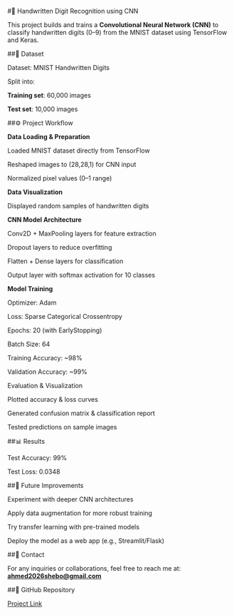 #🔢 Handwritten Digit Recognition using CNN

This project builds and trains a **Convolutional Neural Network (CNN)** to classify handwritten digits (0–9) from the MNIST dataset using TensorFlow and Keras.

##📂 Dataset

Dataset: MNIST Handwritten Digits

Split into:

**Training set**: 60,000 images

**Test set**: 10,000 images

##⚙️ Project Workflow

**Data Loading & Preparation**

Loaded MNIST dataset directly from TensorFlow

Reshaped images to (28,28,1) for CNN input

Normalized pixel values (0–1 range)

**Data Visualization**

Displayed random samples of handwritten digits

**CNN Model Architecture**

Conv2D + MaxPooling layers for feature extraction

Dropout layers to reduce overfitting

Flatten + Dense layers for classification

Output layer with softmax activation for 10 classes

**Model Training**

Optimizer: Adam

Loss: Sparse Categorical Crossentropy

Epochs: 20 (with EarlyStopping)

Batch Size: 64

Training Accuracy: ~98%

Validation Accuracy: ~99%

Evaluation & Visualization

Plotted accuracy & loss curves

Generated confusion matrix & classification report

Tested predictions on sample images

##📊 Results

Test Accuracy: 99%

Test Loss: 0.0348

##🚀 Future Improvements

Experiment with deeper CNN architectures

Apply data augmentation for more robust training

Try transfer learning with pre-trained models

Deploy the model as a web app (e.g., Streamlit/Flask)

##📧 Contact

For any inquiries or collaborations, feel free to reach me at: **ahmed2026shebo@gmail.com**

##🔗 GitHub Repository

[Project Link]([https://github.com/ahmed2022Elshebawy/Deep-learning/commit/084a9d1cd5de83fca5893ac8a20d8c303e3e698f](https://github.com/ahmed2022Elshebawy/Deep-learning/blob/main/Handwritten%20Digit%20Recognition%20(MNIST%20dataset).ipynb))
